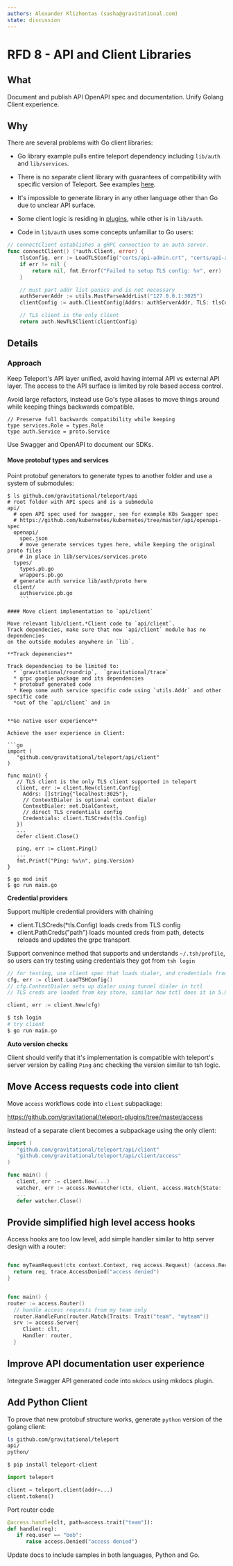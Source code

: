 ```yaml
---
authors: Alexander Klizhentas (sasha@gravitational.com)
state: discussion
---
```


# RFD 8 - API and Client Libraries

## What

Document and publish API OpenAPI spec and documentation.
Unify Golang Client experience.

## Why

There are several problems with Go client libraries:

* Go library example pulls entire teleport dependency including `lib/auth` and `lib/services`.
* There is no separate client library with guarantees of compatibility  with specific version of Teleport.
See examples [here](https://github.com/kubernetes/client-go#compatibility-matrix).
*  It's impossible to generate library in any other language other than Go due to unclear API surface.
*  Some client logic is residing in [plugins](https://github.com/gravitational/teleport-plugins/blob/master/access/access.go),
while other is in `lib/auth`.

* Code in `lib/auth` uses some concepts  unfamiliar to Go users:

```go
// connectClient establishes a gRPC connection to an auth server.
func connectClient() (*auth.Client, error) {
    tlsConfig, err := LoadTLSConfig("certs/api-admin.crt", "certs/api-admin.key", "certs/api-admin.cas")
    if err != nil {
        return nil, fmt.Errorf("Failed to setup TLS config: %v", err)
    }

    // must part addr list panics and is not necessary
    authServerAddr := utils.MustParseAddrList("127.0.0.1:3025")
    clientConfig := auth.ClientConfig{Addrs: authServerAddr, TLS: tlsConfig}

    // TLS client is the only client
    return auth.NewTLSClient(clientConfig)
```

## Details

### Approach

Keep Teleport's API layer unified, avoid having internal API vs external API layer.
The access to the API surface is limited by role based access control.

Avoid large refactors, instead use Go's type aliases to move things around while keeping things backwards compatible.

```
// Preserve full backwards compatibility while keeping
type services.Role = types.Role
type auth.Service = proto.Service
```

Use Swagger and OpenAPI to document our SDKs.

#### Move protobuf types and services

Point protobuf generators to generate types to another folder and use a system of submodules:

```
$ ls github.com/gravitational/teleport/api
# root folder with API specs and is a submodule
api/
  # open API spec used for swagger, see for example K8s Swagger spec
  # https://github.com/kubernetes/kubernetes/tree/master/api/openapi-spec
  openapi/
    spec.json
    # move generate services types here, while keeping the original proto files
    # in place in lib/services/services.proto
  types/
    types.pb.go
    wrappers.pb.go
  # generate auth service lib/auth/proto here
  client/
    authservice.pb.go
    ```

#### Move client implementation to `api/client`

Move relevant lib/client.*Client code to `api/client`.
Track dependecies, make sure that new `api/client` module has no dependencies
on the outside modules anywhere in `lib`.

**Track depenencies**

Track dependencies to be limited to:
  * `gravitational/roundrip`,  `gravitational/trace`
  * grpc google package and its dependencies
  * protobuf generated code
  * Keep some auth service specific code using `utils.Addr` and other specific code
  *out of the `api/client` and in 


**Go native user experience**

Achieve the user experience in Client:

```go
import (
   "github.com/gravitational/teleport/api/client"
)

func main() {
   // TLS client is the only TLS client supported in teleport
   client, err := client.New(client.Config{
     Addrs: []string{"localhost:3025"},
     // ContextDialer is optional context dialer
     ContextDialer: net.DialContext,
     // direct TLS credentials config
     Credentials: client.TLSCreds(tls.Config)
   })
   ...
   defer client.Close()

   ping, err := client.Ping()
   ...
   fmt.Printf("Ping: %v\n", ping.Version)
}
```

```
$ go mod init
$ go run main.go
```

**Credential providers**

Support multiple credential providers with chaining

* client.TLSCreds(*tls.Config) loads creds from TLS config
* client.PathCreds("path") loads mounted creds from path, detects reloads
and updates the grpc transport

Support convenince method that supports and understands `~/.tsh/profile`,
so users can try testing using credentials they got from `tsh login`

```go
// for testing, use client spec that loads dialer, and credentials from profile
cfg, err := client.LoadTSHConfig()
// cfg.ContextDialer sets up dialer using tunnel dialer in tctl
// TLS creds are loaded from key store, similar how tctl does it in 5.0

client, err := client.New(cfg)
```

```bash
$ tsh login
# try client
$ go run main.go
```

**Auto version checks**

Client should verify that it's implementation is compatible with
teleport's server version by calling `Ping` anc checking the version
similar to tsh logic.

## Move Access requests code into client

Move `access` workflows code into `client` subpackage:

https://github.com/gravitational/teleport-plugins/tree/master/access

Instead of a separate client becomes a subpackage using the only client:

```go
import (
   "github.com/gravitational/teleport/api/client"
   "github.com/gravitational/teleport/api/client/access"
)

func main() {
   client, err := client.New(...)
   watcher, err := access.NewWatcher(ctx, client, access.Watch{State: ...})
   ...
   defer watcher.Close()

```

## Provide simplified high level access hooks

Access hooks are too low level, add simple handler similar to http server design
with a router:

```go

func myTeamRequest(ctx context.Context, req access.Request) (access.Request, error) {
  return req, trace.AccessDenied("access denied")
}


func main() {
router := access.Router()
  // handle access requests from my team only
  router.HandleFunc(router.Match{Traits: Trait("team", "myteam")}
  srv := access.Server{
     Client: clt,
     Handler: router,
  }
```


## Improve API documentation user experience

Integrate Swagger API generated code into `mkdocs` using mkdocs plugin.

## Add Python Client

To prove that new protobuf structure works, generate `python` version of the
golang client:


```bash
ls github.com/gravitational/teleport
api/
python/

$ pip install teleport-client
```

```python
import teleport

client = teleport.client(addr=...)
client.tokens()
```

Port router code


```python
@access.handle(clt, path=access.trait("team")):
def handle(req):
   if req.user == "bob":
      raise access.Denied("access denied")
```

Update docs to include samples in both languages, Python and Go.
